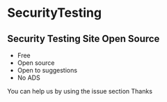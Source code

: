# SecurityTesting
Security Testing Site Open Source
---
- Free
- Open source
- Open to suggestions
- No ADS

You can help us by using the issue section
Thanks
